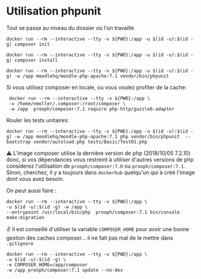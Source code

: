 # Utilisation phpunit


Tout se passe au niveau du dossier où l'on travaille

``` 
docker run --rm --interactive --tty -v ${PWD}:/app -u $(id -u):$(id -g) composer init
```

``` 
docker run --rm --interactive --tty -v ${PWD}:/app -u $(id -u):$(id -g) composer install
```

```
docker run --rm --interactive --tty -v ${PWD}:/app -u $(id -u):$(id -g) -w /app moodlehq/moodle-php-apache:7.1 vendor/bin/phpunit
```
Si vous utilisez composer en locale, ou vous voulez profiter de la cache:
```
 docker run --rm --interactive --tty -v ${PWD}:/app \
 -v /home/nmoller/.composer:/root/composer \
 -w /app  prooph/composer:7.1 require php-http/guzzle6-adapter
```

Rouler les tests unitaires:

```
docker run --rm --interactive --tty -v ${PWD}:/app -u $(id -u):$(id -g) -w /app moodlehq/moodle-php-apache:7.1 php vendor/bin/phpunit  --bootstrap vendor/autoload.php tests/Basic/Test01.php
```

:warning: L'image composer utilise la dernière version de php (2018/10/05 7.2.10) donc, si vos dépendances vous restreint à utiliser d'autres versions de php considerez l'utilisation de `prooph/composer:7.0` ou  `prooph/composer:7.1`. Sinon, cherchez, il y a toujours dans `dockerhub` quelqu'un qui à créé l'image dont vous avez besoin.

On peut aussi faire :
```
docker run --rm --interactive --tty -v ${PWD}:/app \
-u $(id -u):$(id -g) -w /app \
--entrypoint /usr/local/bin/php  prooph/composer:7.1 bin/console make:migration
```

:v: Il est conseillé d'utiliser la variable `COMPOSER_HOME` pour avoir une bonne gestion des caches composer... il ne fait pas mal de le mettre dans `.gitignore`
```
docker run --rm --interactive --tty -v ${PWD}:/app \
-u $(id -u):$(id -g) \
-e COMPOSER_HOME=/app/composer 
-w /app prooph/composer:7.1 update --no-dev
```

